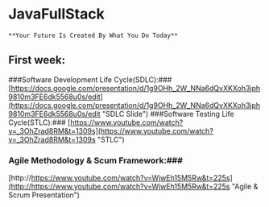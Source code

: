 # JavaFullStack #
	**Your Future Is Created By What You Do Today**
## First week: ##
###Software Development Life Cycle(SDLC):###
[https://docs.google.com/presentation/d/1g9OHh_2W_NNa6dQvXKXoh3jph9810m3FE6dk5568u0s/edit](https://docs.google.com/presentation/d/1g9OHh_2W_NNa6dQvXKXoh3jph9810m3FE6dk5568u0s/edit "SDLC Slide")
###Software Testing Life Cycle(STLC):###
[https://www.youtube.com/watch?v=_3OhZrad8RM&t=1309s](https://www.youtube.com/watch?v=_3OhZrad8RM&t=1309s "STLC")
### Agile Methodology & Scum Framework:###
[http://https://www.youtube.com/watch?v=WjwEh15M5Rw&t=225s](http://https://www.youtube.com/watch?v=WjwEh15M5Rw&t=225s "Agile & Scrum Presentation")